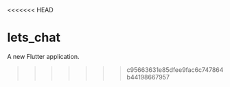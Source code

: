 <<<<<<< HEAD
# lets_chat

A new Flutter application.

>>>>>>> c95663631e85dfee9fac6c747864b44198667957
